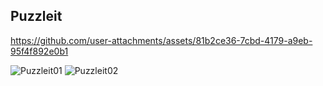 ## Puzzleit

https://github.com/user-attachments/assets/81b2ce36-7cbd-4179-a9eb-95f4f892e0b1

![Puzzleit01](https://github.com/user-attachments/assets/53d9b46a-0b34-4826-bc28-8ed45fb506a4)
![Puzzleit02](https://github.com/user-attachments/assets/51f24c8e-f31b-4f2f-b919-0c242faf07d5)
